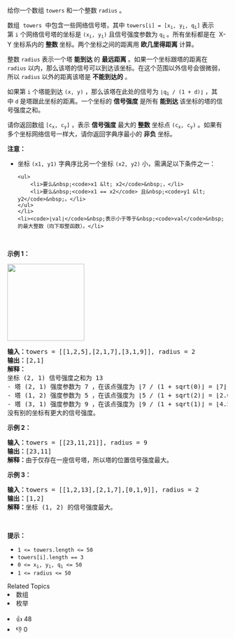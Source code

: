 <p>给你一个数组 <code>towers</code>&nbsp;和一个整数 <code>radius</code> 。</p>

<p>数组&nbsp; <code>towers</code>&nbsp; 中包含一些网络信号塔，其中&nbsp;<code>towers[i] = [x<sub>i</sub>, y<sub>i</sub>, q<sub>i</sub>]</code>&nbsp;表示第&nbsp;<code>i</code>&nbsp;个网络信号塔的坐标是&nbsp;<code>(x<sub>i</sub>, y<sub>i</sub>)</code>&nbsp;且信号强度参数为&nbsp;<code>q<sub>i</sub></code><sub>&nbsp;</sub>。所有坐标都是在&nbsp; X-Y 坐标系内的&nbsp;<strong>整数</strong>&nbsp;坐标。两个坐标之间的距离用 <strong>欧几里得距离</strong>&nbsp;计算。</p>

<p>整数&nbsp;<code>radius</code>&nbsp;表示一个塔 <strong>能到达&nbsp;</strong>的 <strong>最远距离</strong>&nbsp;。如果一个坐标跟塔的距离在 <code>radius</code>&nbsp;以内，那么该塔的信号可以到达该坐标。在这个范围以外信号会很微弱，所以 <code>radius</code>&nbsp;以外的距离该塔是 <strong>不能到达的</strong>&nbsp;。</p>

<p>如果第 <code>i</code>&nbsp;个塔能到达 <code>(x, y)</code>&nbsp;，那么该塔在此处的信号为&nbsp;<code>⌊q<sub>i</sub> / (1 + d)⌋</code>&nbsp;，其中&nbsp;<code>d</code>&nbsp;是塔跟此坐标的距离。一个坐标的 <b>信号强度</b> 是所有 <strong>能到达&nbsp;</strong>该坐标的塔的信号强度之和。</p>

<p>请你返回数组 <code>[c<sub>x</sub>, c<sub>y</sub>]</code> ，表示 <strong>信号强度</strong> 最大的 <strong>整数</strong> 坐标点&nbsp;<code>(c<sub>x</sub>, c<sub>y</sub>)</code> 。如果有多个坐标网络信号一样大，请你返回字典序最小的 <strong>非负</strong> 坐标。</p>

<p><strong>注意：</strong></p>

<ul>
	<li>坐标&nbsp;<code>(x1, y1)</code>&nbsp;字典序比另一个坐标&nbsp;<code>(x2, y2)</code> 小，需满足以下条件之一：

	<ul>
		<li>要么&nbsp;<code>x1 &lt; x2</code>&nbsp;，</li>
		<li>要么&nbsp;<code>x1 == x2</code> 且&nbsp;<code>y1 &lt; y2</code>&nbsp;。</li>
	</ul>
	</li>
	<li><code>⌊val⌋</code>&nbsp;表示小于等于&nbsp;<code>val</code>&nbsp;的最大整数（向下取整函数）。</li>
</ul>

<p>&nbsp;</p>

<p><strong>示例 1：</strong></p>
<img alt="" src="https://assets.leetcode-cn.com/aliyun-lc-upload/uploads/2020/10/17/untitled-diagram.png" style="width: 176px; height: 176px;" />
<pre>
<b>输入：</b>towers = [[1,2,5],[2,1,7],[3,1,9]], radius = 2
<b>输出：</b>[2,1]
<strong>解释：</strong>
坐标 (2, 1) 信号强度之和为 13
- 塔 (2, 1) 强度参数为 7 ，在该点强度为 ⌊7 / (1 + sqrt(0)⌋ = ⌊7⌋ = 7
- 塔 (1, 2) 强度参数为 5 ，在该点强度为 ⌊5 / (1 + sqrt(2)⌋ = ⌊2.07⌋ = 2
- 塔 (3, 1) 强度参数为 9 ，在该点强度为 ⌊9 / (1 + sqrt(1)⌋ = ⌊4.5⌋ = 4
没有别的坐标有更大的信号强度。</pre>

<p><strong>示例 2：</strong></p>

<pre>
<b>输入：</b>towers = [[23,11,21]], radius = 9
<b>输出：</b>[23,11]
<strong>解释：</strong>由于仅存在一座信号塔，所以塔的位置信号强度最大。</pre>

<p><strong>示例 3：</strong></p>

<pre>
<b>输入：</b>towers = [[1,2,13],[2,1,7],[0,1,9]], radius = 2
<b>输出：</b>[1,2]
<strong>解释：</strong>坐标 (1, 2) 的信号强度最大。</pre>

<p>&nbsp;</p>

<p><strong>提示：</strong></p>

<ul>
	<li><code>1 &lt;= towers.length &lt;= 50</code></li>
	<li><code>towers[i].length == 3</code></li>
	<li><code>0 &lt;= x<sub>i</sub>, y<sub>i</sub>, q<sub>i</sub> &lt;= 50</code></li>
	<li><code>1 &lt;= radius &lt;= 50</code></li>
</ul>
<div><div>Related Topics</div><div><li>数组</li><li>枚举</li></div></div><br><div><li>👍 48</li><li>👎 0</li></div>